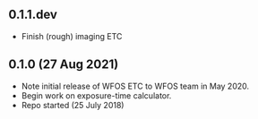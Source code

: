 
0.1.1.dev
---------

- Finish (rough) imaging ETC


0.1.0 (27 Aug 2021)
-------------------

- Note initial release of WFOS ETC to WFOS team in May 2020.
- Begin work on exposure-time calculator.
- Repo started (25 July 2018)


